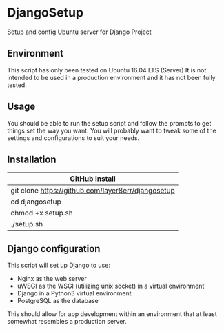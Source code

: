 # DjangoSetup
Setup and config Ubuntu server for Django Project

## Environment
This script has only been tested on Ubuntu 16.04 LTS (Server)
It is not intended to be used in a production environment and it
has not been fully tested.

## Usage
You should be able to run the setup script and follow the prompts
to get things set the way you want. You will probably want to tweak
some of the settings and configurations to suit your needs.

## Installation
| GitHub Install                                      |
| ----------------------------------------------------|
|  git clone https://github.com/layer8err/djangosetup |
|  cd djangosetup                                     |
|  chmod +x setup.sh                                  |
|  ./setup.sh                                         |

## Django configuration
This script will set up Django to use:
* Nginx as the web server
* uWSGI as the WSGI (utilizing unix socket) in a virtual environment
* Django in a Python3 virtual environment
* PostgreSQL as the database

This should allow for app development within an environment that
at least somewhat resembles a production server.
